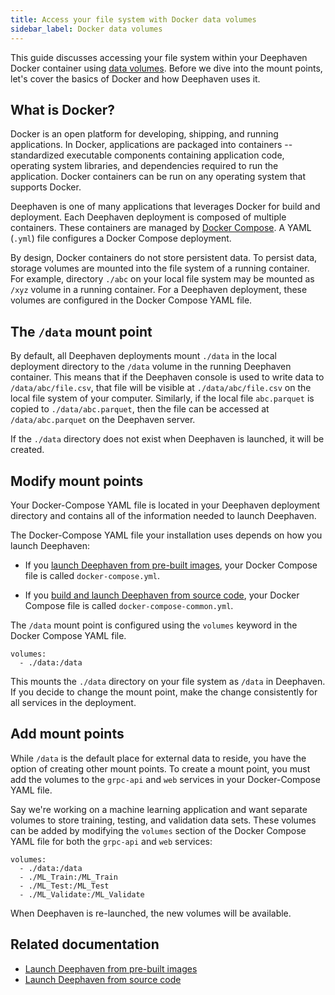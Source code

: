 ```yaml
---
title: Access your file system with Docker data volumes
sidebar_label: Docker data volumes
---
```


This guide discusses accessing your file system within your Deephaven Docker container using [data volumes](https://docs.docker.com/storage/volumes/). Before we dive into the mount points, let's cover the basics of Docker and how Deephaven uses it.

## What is Docker?

Docker is an open platform for developing, shipping, and running applications. In Docker, applications are packaged into containers -- standardized executable components containing application code, operating system libraries, and dependencies required to run the application. Docker containers can be run on any operating system that supports Docker.

Deephaven is one of many applications that leverages Docker for build and deployment. Each Deephaven deployment is composed of multiple containers. These containers are managed by [Docker Compose](https://docs.docker.com/compose/). A YAML (`.yml`) file configures a Docker Compose deployment.

By design, Docker containers do not store persistent data. To persist data, storage volumes are mounted into the file system of a running container. For example, directory `./abc` on your local file system may be mounted as `/xyz` volume in a running container. For a Deephaven deployment, these volumes are configured in the Docker Compose YAML file.

## The `/data` mount point

By default, all Deephaven deployments mount `./data` in the local deployment directory to the `/data` volume in the running Deephaven container. This means that if the Deephaven console is used to write data to `/data/abc/file.csv`, that file will be visible at `./data/abc/file.csv` on the local file system of your computer. Similarly, if the local file `abc.parquet` is copied to `./data/abc.parquet`, then the file can be accessed at `/data/abc.parquet` on the Deephaven server.

If the `./data` directory does not exist when Deephaven is launched, it will be created.

## Modify mount points

Your Docker-Compose YAML file is located in your Deephaven deployment directory and contains all of the information needed to launch Deephaven.

The Docker-Compose YAML file your installation uses depends on how you launch Deephaven:

- If you [launch Deephaven from pre-built images](../tutorials/docker-install.md), your Docker Compose file is called `docker-compose.yml`.

- If you [build and launch Deephaven from source code](../how-to-guides/launch-build.md), your Docker Compose file is called `docker-compose-common.yml`.

The `/data` mount point is configured using the `volumes` keyword in the Docker Compose YAML file.

```
volumes:
  - ./data:/data
```

This mounts the `./data` directory on your file system as `/data` in Deephaven. If you decide to change the mount point, make the change consistently for all services in the deployment.

## Add mount points

While `/data` is the default place for external data to reside, you have the option of creating other mount points. To create a mount point, you must add the volumes to the `grpc-api` and `web` services in your Docker-Compose YAML file.

Say we're working on a machine learning application and want separate volumes to store training, testing, and validation data sets. These volumes can be added by modifying the `volumes` section of the Docker Compose YAML file for both the `grpc-api` and `web` services:

```
volumes:
  - ./data:/data
  - ./ML_Train:/ML_Train
  - ./ML_Test:/ML_Test
  - ./ML_Validate:/ML_Validate
```

When Deephaven is re-launched, the new volumes will be available.

## Related documentation

- [Launch Deephaven from pre-built images](../tutorials/docker-install.md)
- [Launch Deephaven from source code](../how-to-guides/launch-build.md)
